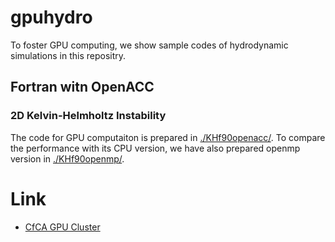 # gpuhydro
To foster GPU computing, we show sample codes of hydrodynamic simulations in this repositry.

## Fortran witn OpenACC

### 2D Kelvin-Helmholtz Instability
The code for GPU computaiton is prepared in [./KHf90openacc/](KHf90openacc). To compare the performance with its CPU version, we have also prepared  openmp version in [./KHf90openmp/](KHf90openmp). 


# Link
- [CfCA GPU Cluster](https://www.cfca.nao.ac.jp/gpgpu)
